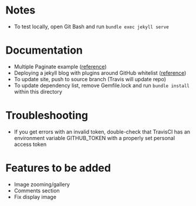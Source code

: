 # Notes
+ To test locally, open Git Bash and run `bundle exec jekyll serve`

# Documentation
+ Multiple Paginate example ([reference](https://github.com/scandio/jekyll-paginate-multiple-example
))
+ Deploying a jekyll blog with plugins around GitHub whitelist ([reference](http://joshfrankel.me/blog/deploying-a-jekyll-blog-to-github-pages-with-custom-plugins-and-travisci/))
+ To update site, push to source branch (Travis will update repo)
+ To update dependency list, remove Gemfile.lock and run `bundle install` within this directory

# Troubleshooting
+ If you get errors with an invalid token, double-check that TravisCI has an environment variable GITHUB_TOKEN with a properly set personal access token

# Features to be added
+ Image zooming/gallery
+ Comments section
+ Fix display image
